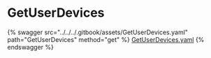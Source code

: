 # GetUserDevices

{% swagger src="../../../.gitbook/assets/GetUserDevices.yaml" path="GetUserDevices" method="get" %}
[GetUserDevices.yaml](../../../.gitbook/assets/GetUserDevices.yaml)
{% endswagger %}
